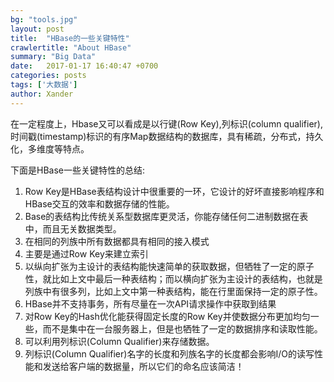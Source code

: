 ```yaml
---
bg: "tools.jpg"
layout: post
title:  "HBase的一些关键特性"
crawlertitle: "About HBase"
summary: "Big Data"
date:   2017-01-17 16:40:47 +0700
categories: posts
tags: ['大数据']
author: Xander
---
```


在一定程度上，Hbase又可以看成是以行键(Row Key),列标识(column qualifier),时间戳(timestamp)标识的有序Map数据结构的数据库，具有稀疏，分布式，持久化，多维度等特点。

下面是HBase一些关键特性的总结:

   1. Row Key是HBase表结构设计中很重要的一环，它设计的好坏直接影响程序和HBase交互的效率和数据存储的性能。
   2. Base的表结构比传统关系型数据库更灵活，你能存储任何二进制数据在表中，而且无关数据类型。
   3. 在相同的列族中所有数据都具有相同的接入模式
   4. 主要是通过Row Key来建立索引
   5. 以纵向扩张为主设计的表结构能快速简单的获取数据，但牺牲了一定的原子性，就比如上文中最后一种表结构；而以横向扩张为主设计的表结构，也就是列族中有很多列，比如上文中第一种表结构，能在行里面保持一定的原子性。
   6. HBase并不支持事务，所有尽量在一次API请求操作中获取到结果
   7. 对Row Key的Hash优化能获得固定长度的Row Key并使数据分布更加均匀一些，而不是集中在一台服务器上，但是也牺牲了一定的数据排序和读取性能。
   8. 可以利用列标识(Column Qualifier)来存储数据。
   9. 列标识(Column Qualifier)名字的长度和列族名字的长度都会影响I/O的读写性能和发送给客户端的数据量，所以它们的命名应该简洁！
